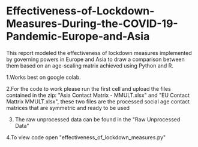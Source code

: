 # Effectiveness-of-Lockdown-Measures-During-the-COVID-19-Pandemic-Europe-and-Asia

This report modeled the effectiveness of lockdown measures implemented by governing powers in Europe and Asia to draw a comparison between them based on an age-scaling matrix achieved using Python and R.

1.Works best on google colab.

2.For the code to work please run the first cell and upload the files contained in the zip: "Asia Contact Matrix - MMULT.xlsx" and "EU Contact Mattrix MMULT.xlsx", these two files are the processed social age contact matrices that are symmetric and ready to be used

3. The raw unprocessed data can be found in the "Raw Unprocessed Data"

4.To view code open "effectiveness_of_lockdown_measures.py"
